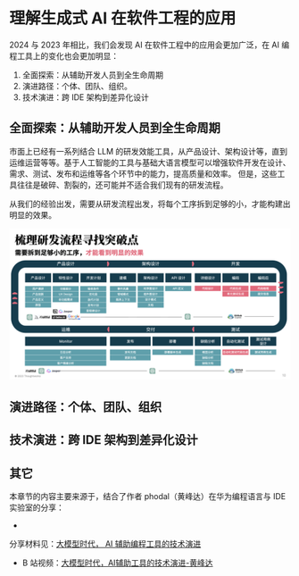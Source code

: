 # 理解生成式 AI 在软件工程的应用

2024 与 2023 年相比，我们会发现 AI 在软件工程中的应用会更加广泛，在 AI 编程工具上的变化也会更加明显：

1. 全面探索：从辅助开发人员到全生命周期
2. 演进路径：个体、团队、组织。
3. 技术演进：跨 IDE 架构到差异化设计

## 全面探索：从辅助开发人员到全生命周期

市面上已经有一系列结合 LLM 的研发效能工具，从产品设计、架构设计等，直到运维运营等等。基于人工智能的工具与基础大语言模型可以增强软件开发在设计、
需求、测试、发布和运维等各个环节中的能力，提高质量和效率。 但是，这些工具往往是破碎、割裂的，还可能并不适合我们现有的研发流程。

从我们的经验出发，需要从研发流程出发，将每个工序拆到足够的小，才能构建出明显的效果。

![](images/aise-devops-processes.png)

## 演进路径：个体、团队、组织

## 技术演进：跨 IDE 架构到差异化设计

## 其它

本章节的内容主要来源于，结合了作者 phodal（黄峰达）在华为编程语言与 IDE 实验室的分享：

-

分享材料见：[大模型时代， AI 辅助编程工具的技术演进](https://github.com/unit-mesh/conf/blob/master/%E5%A4%A7%E6%A8%A1%E5%9E%8B%E6%97%B6%E4%BB%A3%EF%BC%8C%20AI%20%E8%BE%85%E5%8A%A9%E7%BC%96%E7%A8%8B%E5%B7%A5%E5%85%B7%E7%9A%84%E6%8A%80%E6%9C%AF%E6%BC%94%E8%BF%9B.pdf)

- B 站视频：[大模型时代，AI辅助工具的技术演进-黄峰达](https://www.bilibili.com/video/BV1HJ4m1p7Dp/)
